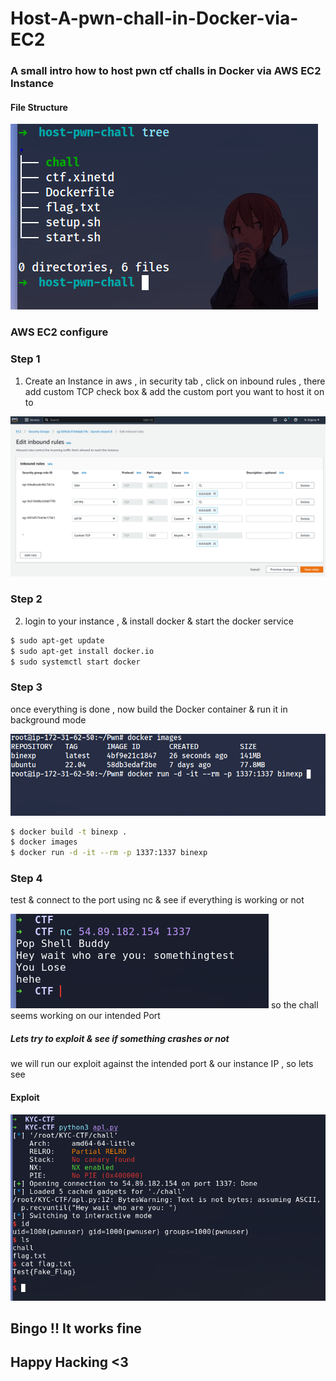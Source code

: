 # Host-A-pwn-chall-in-Docker-via-EC2
### A small intro how to host pwn ctf challs in Docker via AWS EC2 Instance
#### File Structure
![File Structure](photos/treee.png)

### AWS EC2 configure
### Step 1 

1. Create an Instance in aws , in security tab , click on inbound rules , there add custom TCP check box & add the custom port you want to host it on to

![](photos/port.png)

### Step 2
2. login to your instance , & install docker & start the docker service
```bash
$ sudo apt-get update
$ sudo apt-get install docker.io
$ sudo systemctl start docker
```

### Step 3
once everything is done , now build the Docker container & run it in background mode

![](photos/run.png)
```bash
$ docker build -t binexp .
$ docker images
$ docker run -d -it --rm -p 1337:1337 binexp 
```

### Step 4 
test & connect to the port using nc & see if everything is working or not

![](photos/donnnne.png)
so the chall seems working on our intended Port

##### Lets try to exploit & see if something crashes or not 

we will run our exploit against the intended port & our instance IP , so lets see

#### Exploit
![](photos/exploit.png)
## Bingo !! It works fine 
## Happy Hacking <3
